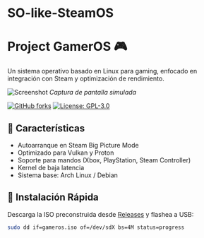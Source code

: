# SO-like-SteamOS

# Project GamerOS 🎮

Un sistema operativo basado en Linux para gaming, enfocado en integración con Steam y optimización de rendimiento.

![Screenshot](https://via.placeholder.com/800x400.png?text=GamerOS+Interface) 
*Captura de pantalla simulada*

[![GitHub forks](https://img.shields.io/github/forks/tuusuario/gameros)](https://github.com/tuusuario/gameros/network)
[![License: GPL-3.0](https://img.shields.io/badge/License-GPLv3-blue.svg)](https://www.gnu.org/licenses/gpl-3.0)

## 🌟 Características
- Autoarranque en Steam Big Picture Mode
- Optimizado para Vulkan y Proton
- Soporte para mandos (Xbox, PlayStation, Steam Controller)
- Kernel de baja latencia
- Sistema base: Arch Linux / Debian

## 🚀 Instalación Rápida
Descarga la ISO preconstruida desde [Releases](https://github.com/tuusuario/gameros/releases) y flashea a USB:
```bash
sudo dd if=gameros.iso of=/dev/sdX bs=4M status=progress

